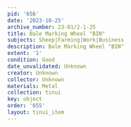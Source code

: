 ```yaml
---
pid: '656'
date: '2023-10-25'
archive_number: 23-01/2-1-25
title: Bale Marking Wheel "BIN"
subjects: Sheep|Farming|Work|Business
description: Bale Marking Wheel "BIN"
extent: '1'
condition: Good
date_unvalidated: Unknown
creator: Unknown
collector: Unknown
materials: Metal
collection: tinui
key: object
order: '655'
layout: tinui_item
---
```

